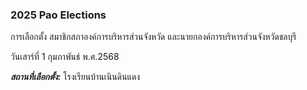 ### 2025 Pao Elections
 การเลือกตั้ง สมาชิกสภาองค์การบริหารส่วนจังหวัด และนายกองค์การบริหารส่วนจังหวัดชลบุรี

วันเสาร์ที่ 1 กุมภาพันธ์ พ.ศ.2568

***สถานที่เลือกตั้ง:*** โรงเรียนบ้านเนินดินแดง

